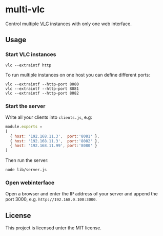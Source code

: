 # multi-vlc

Control multiple [VLC](http://videolan.org) instances with only one web
interface.

## Usage

### Start VLC instances

```shell
vlc --extraintf http
```

To run multiple instances on one host you can define different ports:

```shell
vlc --extraintf --http-port 8080
vlc --extraintf --http-port 8081
vlc --extraintf --http-port 8082
```

### Start the server

Write all your clients into `clients.js`, e.g:

```javascript
module.exports =
[
  { host: '192.168.11.3',  port:'8081' },
  { host: '192.168.11.3',  port:'8082' },
  { host: '192.168.11.99', port:'8080' }
]
```

Then run the server:

```
node lib/server.js
```

### Open webinterface

Open a browser and enter the IP address of your server
and append the port 3000, e.g. `http://192.168.0.100:3000`.

## License

This project is licensed unter the MIT license.
